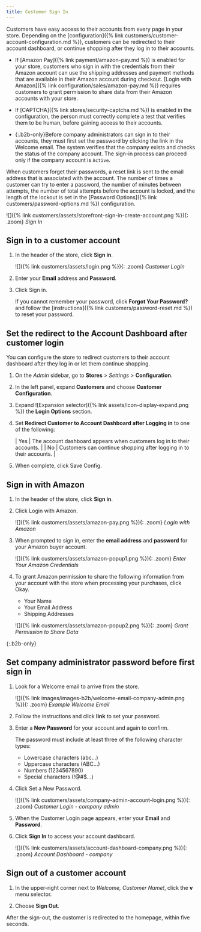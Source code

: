 ```yaml
---
title: Customer Sign In
---
```


Customers have easy access to their accounts from every page in your store. Depending on the [configuration]({% link customers/customer-account-configuration.md %}), customers can be redirected to their account dashboard, or continue shopping after they log in to their accounts.

- If [Amazon Pay]({% link payment/amazon-pay.md %}) is enabled for your store, customers who sign in with the credentials from their Amazon account can use the shipping addresses and payment methods that are available in their Amazon account during checkout. [Login with Amazon]({% link configuration/sales/amazon-pay.md %}) requires customers to grant permission to share data from their Amazon accounts with your store.

- If [CAPTCHA]({% link stores/security-captcha.md %}) is enabled in the configuration, the person must correctly complete a test that verifies them to be human, before gaining access to their accounts.

- {:.b2b-only}Before company administrators can sign in to their accounts, they must first set the password by clicking the link in the Welcome email. The system verifies that the company exists and checks the status of the company account. The sign-in process can proceed only if the company account is `Active`.

When customers forget their passwords, a reset link is sent to the email address that is associated with the account. The number of times a customer can try to enter a password, the number of minutes between attempts, the number of total attempts before the account is locked, and the length of the lockout is set in the [Password Options]({% link customers/password-options.md %}) configuration.

![]({% link customers/assets/storefront-sign-in-create-account.png %}){: .zoom}
_Sign In_

## Sign in to a customer account

1. In the header of the store, click **Sign in**.

   ![]({% link customers/assets/login.png %}){: .zoom}
   _Customer Login_

1. Enter your **Email** address and **Password**.

1. Click <span class="btn">Sign in</span>.

   If you cannot remember your password, click **Forgot Your Password?** and follow the [instructions]({% link customers/password-reset.md %}) to reset your password.

## Set the redirect to the Account Dashboard after customer login

You can configure the store to redirect customers to their account dashboard after they log in or let them continue shopping.

1. On the _Admin_ sidebar, go to **Stores** > _Settings_ > **Configuration**.

1. In the left panel, expand **Customers** and choose **Customer Configuration**.

1. Expand ![Expansion selector]({% link assets/icon-display-expand.png %}) the **Login Options** section.

1. Set **Redirect Customer to Account Dashboard after Logging in** to one of the following:

   | Yes | The account dashboard appears when customers log in to their accounts. |
   | No | Customers can continue shopping after logging in to their accounts. |

1. When complete, click <span class="btn">Save Config</span>.

## Sign in with Amazon

1. In the header of the store, click **Sign in**.

1. Click <span class="btn">Login with Amazon</span>.

   ![]({% link customers/assets/amazon-pay.png %}){: .zoom}
   _Login with Amazon_

1. When prompted to sign in, enter the **email address** and **password** for your Amazon buyer account.

   ![]({% link customers/assets/amazon-popup1.png %}){: .zoom}
   _Enter Your Amazon Credentials_

1. To grant Amazon permission to share the following information from your account with the store when processing your purchases, click <span class="btn">Okay</span>.

   - Your Name
   - Your Email Address
   - Shipping Addresses

   ![]({% link customers/assets/amazon-popup2.png %}){: .zoom}
   _Grant Permission to Share Data_

{:.b2b-only}
## Set company administrator password before first sign in

1. Look for a Welcome email to arrive from the store.

   ![]({% link images/images-b2b/welcome-email-company-admin.png %}){: .zoom}
   _Example Welcome Email_

1. Follow the instructions and click **link** to set your password.

1. Enter a **New Password** for your account and again to confirm.

   The password must include at least three of the following character types:

   - Lowercase characters (abc...)
   - Uppercase characters (ABC...)
   - Numbers (1234567890)
   - Special characters (!@#$...)

1. Click <span class="btn">Set a New Password</span>.

   ![]({% link customers/assets/company-admin-account-login.png %}){: .zoom}
   _Customer Login - company admin_

1. When the Customer Login page appears, enter your **Email** and **Password**.

1. Click **Sign In** to access your account dashboard.

   ![]({% link customers/assets/account-dashboard-company.png %}){: .zoom}
   _Account Dashboard - company_

## Sign out of a customer account

1. In the upper-right corner next to  _Welcome, Customer Name!_, click  the **v** menu selector.

1. Choose **Sign Out**.

After the sign-out, the customer is redirected to the homepage, within five seconds.
